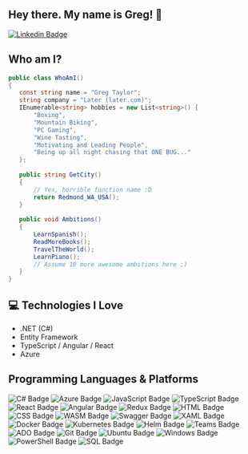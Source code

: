 
<h2> Hey there. My name is Greg! 👋</h2>

[![Linkedin Badge](https://img.shields.io/badge/-gregtaylorau-blue?style=for-the-badge&logo=Linkedin&logoColor=white&link=https://www.linkedin.com/in/gregtaylorau)](https://www.linkedin.com/in/gregtaylorau)


 ## Who am I?
 ```csharp
public class WhoAmI() 
{
	const string name = "Greg Taylor";
	string company = "Later (later.com)";
	IEnumerable<string> hobbies = new List<string>() {
		"Boxing",
		"Mountain Biking",
		"PC Gaming",
		"Wine Tasting",
		"Motivating and Leading People",
		"Being up all night chasing that ONE BUG..."
	};
	
	public string GetCity()
	{
		// Yes, horrible function name :D
		return Redmond_WA_USA();
	}
	
	public void Ambitions() 
	{
		LearnSpanish();
		ReadMoreBooks();
		TravelTheWorld();
		LearnPiano();
		// Assume 10 more awesome ambitions here ;)
	}
}
 ```

## :computer: Technologies I Love
* .NET (C#)
* Entity Framework
* TypeScript / Angular / React
* Azure

## Programming Languages & Platforms
 ![C# Badge](https://img.shields.io/badge/C%23-5C2D91?style=for-the-badge&logo=.net) ![Azure Badge](https://img.shields.io/badge/Azure-0089D6?style=for-the-badge&logo=microsoft-azure&logoColor=white) ![JavaScript Badge](https://img.shields.io/badge/JavaScript-yellow?style=for-the-badge&logo=javascript&logoColor=white) ![TypeScript Badge](https://img.shields.io/badge/TypeScript-007ACC?style=for-the-badge&logo=typescript)  ![React Badge](https://img.shields.io/badge/REACTJS-24CBF9?style=for-the-badge&logo=react&logoColor=black)  ![Angular Badge](https://img.shields.io/badge/Angular-DD0031?style=for-the-badge&logo=angular) ![Redux Badge](https://img.shields.io/badge/Redux-764ABC?style=for-the-badge&logo=redux)  ![HTML Badge](https://img.shields.io/badge/HTML-E34F26?style=for-the-badge&logo=html5&logoColor=white)  ![CSS Badge](https://img.shields.io/badge/CSS-1572B6?style=for-the-badge&logo=css3) ![WASM Badge](https://img.shields.io/badge/WebAssembly-654FF0?style=for-the-badge&logo=webassembly&logoColor=white) ![Swagger Badge](https://img.shields.io/badge/Swagger-6ACC14?style=for-the-badge&logo=swagger&logoColor=black) ![XAML Badge](https://img.shields.io/badge/XAML-0C54C2?style=for-the-badge&logo=xaml) ![Docker Badge](https://img.shields.io/badge/Docker-2496ED?style=for-the-badge&logo=docker&logoColor=white) ![Kubernetes Badge](https://img.shields.io/badge/Kubernetes-326CE5?style=for-the-badge&logo=kubernetes&logoColor=white) ![Helm Badge](https://img.shields.io/badge/Helm-277A9F?style=for-the-badge&logo=helm) ![Teams Badge](https://img.shields.io/badge/Teams-6264A7?style=for-the-badge&logo=microsoft-teams&logoColor=white) ![ADO Badge](https://img.shields.io/badge/Azure%20Devops-0078D7?style=for-the-badge&logo=azure-devops) ![Git Badge](https://img.shields.io/badge/Git-F05032?style=for-the-badge&logo=git&logoColor=white) ![Ubuntu Badge](https://img.shields.io/badge/Ubuntu-E95420?style=for-the-badge&logo=ubuntu&logoColor=white) ![Windows Badge](https://img.shields.io/badge/Windows-0078D6?style=for-the-badge&logo=windows) ![PowerShell Badge](https://img.shields.io/badge/Powershell-5391FE?style=for-the-badge&logo=powershell&logoColor=white)
 ![SQL Badge](https://img.shields.io/badge/SQL-CC2927?style=for-the-badge&logo=microsoft-sql-server&logoColor=white)
